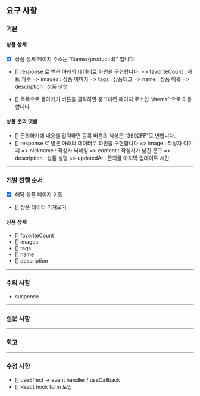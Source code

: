 ## 요구 사항

### 기본

#### 상품 상세

- [x] 상품 상세 페이지 주소는 “/items/{productId}” 입니다.
- [] response 로 받은 아래의 데이터로 화면을 구현합니다.
  => favoriteCount : 하트 개수
  => images : 상품 이미지
  => tags : 상품태그
  => name : 상품 이름
  => description : 상품 설명

- [] 목록으로 돌아가기 버튼을 클릭하면 중고마켓 페이지 주소인 “/items” 으로 이동합니다

#### 상품 문의 댓글

- [] 문의하기에 내용을 입력하면 등록 버튼의 색상은 “3692FF”로 변합니다.
- [] response 로 받은 아래의 데이터로 화면을 구현합니다
  => image : 작성자 이미지
  => nickname : 작성자 닉네임
  => content : 작성자가 남긴 문구
  => description : 상품 설명
  => updatedAt : 문의글 마지막 업데이트 시간

---

### 개발 진행 순서

- [x] 해당 상품 페이지 이동
- [] 상품 데이터 가져오기

#### 상품 상세

- [] favoriteCount
- [] images
- [] tags
- [] name
- [] description

---

### 주의 사항

- suspense

---

### 질문 사항

---

### 회고

---

### 수정 사항

- [] useEffect -> event handler / useCallback
- [] React hook form 도입
